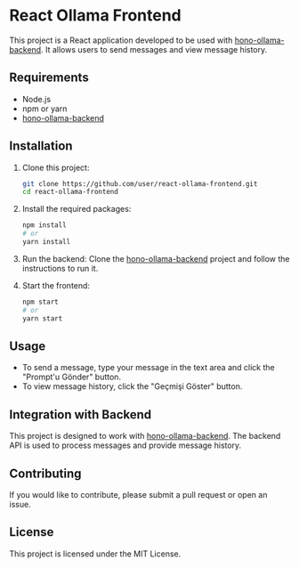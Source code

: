 # React Ollama Frontend

This project is a React application developed to be used with [hono-ollama-backend](https://github.com/metalfury/hono-ollama-backend). It allows users to send messages and view message history.

## Requirements

- Node.js
- npm or yarn
- [hono-ollama-backend](https://github.com/metalfury/hono-ollama-backend)

## Installation

1. Clone this project:
   ```bash
   git clone https://github.com/user/react-ollama-frontend.git
   cd react-ollama-frontend
   ```

2. Install the required packages:
   ```bash
   npm install
   # or
   yarn install
   ```

3. Run the backend:
   Clone the [hono-ollama-backend](https://github.com/metalfury/hono-ollama-backend) project and follow the instructions to run it.

4. Start the frontend:
   ```bash
   npm start
   # or
   yarn start
   ```

## Usage

- To send a message, type your message in the text area and click the "Prompt'u Gönder" button.
- To view message history, click the "Geçmişi Göster" button.

## Integration with Backend

This project is designed to work with [hono-ollama-backend](https://github.com/metalfury/hono-ollama-backend). The backend API is used to process messages and provide message history.

## Contributing

If you would like to contribute, please submit a pull request or open an issue.

## License

This project is licensed under the MIT License.
